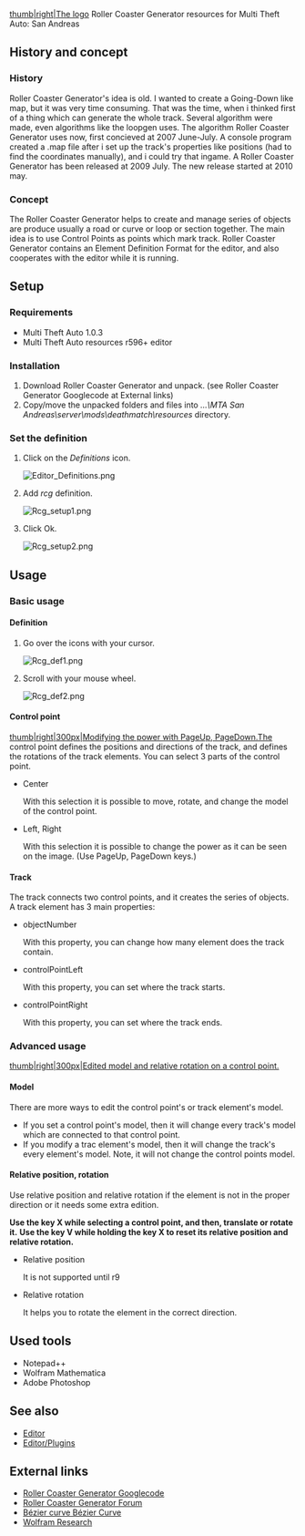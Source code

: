 [thumb|right|The logo](/docs/image-rcg.png.md "wikilink") Roller Coaster Generator resources for Multi Theft Auto: San Andreas

History and concept
-------------------

### History

Roller Coaster Generator's idea is old. I wanted to create a Going-Down like map, but it was very time consuming. That was the time, when i thinked first of a thing which can generate the whole track. Several algorithm were made, even algorithms like the loopgen uses. The algorithm Roller Coaster Generator uses now, first concieved at 2007 June-July. A console program created a .map file after i set up the track's properties like positions (had to find the coordinates manually), and i could try that ingame. A Roller Coaster Generator has been released at 2009 July. The new release started at 2010 may.

### Concept

The Roller Coaster Generator helps to create and manage series of objects are produce usually a road or curve or loop or section together. The main idea is to use Control Points as points which mark track. Roller Coaster Generator contains an Element Definition Format for the editor, and also cooperates with the editor while it is running.

Setup
-----

### Requirements

-   Multi Theft Auto 1.0.3
-   Multi Theft Auto resources r596+ editor

### Installation

1.  Download Roller Coaster Generator and unpack. (see Roller Coaster Generator Googlecode at External links)
2.  Copy/move the unpacked folders and files into *...\\MTA San Andreas\\server\\mods\\deathmatch\\resources* directory.

### Set the definition

1.  Click on the *Definitions* icon.
      
    ![Editor\_Definitions.png](/images/editor_definitions.png)

2.  Add *rcg* definition.
      
    ![Rcg\_setup1.png](/images/rcg_setup1.png)

3.  Click Ok.
      
    ![Rcg\_setup2.png](/images/rcg_setup2.png)

Usage
-----

### Basic usage

#### Definition

1.  Go over the icons with your cursor.
      
    ![Rcg\_def1.png](/images/rcg_def1.png)

2.  Scroll with your mouse wheel.
      
    ![Rcg\_def2.png](/images/rcg_def2.png)

#### Control point

[thumb|right|300px|Modifying the power with PageUp, PageDown.The](/docs/image-rcg_powermove.png.md "wikilink") control point defines the positions and directions of the track, and defines the rotations of the track elements. You can select 3 parts of the control point.

-   Center
      
    With this selection it is possible to move, rotate, and change the model of the control point.

-   Left, Right
      
    With this selection it is possible to change the power as it can be seen on the image. (Use PageUp, PageDown keys.)

#### Track

The track connects two control points, and it creates the series of objects. A track element has 3 main properties:

-   objectNumber
      
    With this property, you can change how many element does the track contain.

-   controlPointLeft
      
    With this property, you can set where the track starts.

-   controlPointRight
      
    With this property, you can set where the track ends.

### Advanced usage

[thumb|right|300px|Edited model and relative rotation on a control point.](/docs/image-rcg_relativerotation.png.md "wikilink")

#### Model

There are more ways to edit the control point's or track element's model.

-   If you set a control point's model, then it will change every track's model which are connected to that control point.
-   If you modify a trac element's model, then it will change the track's every element's model. Note, it will not change the control points model.

#### Relative position, rotation

Use relative position and relative rotation if the element is not in the proper direction or it needs some extra edition.

**Use the key X while selecting a control point, and then, translate or rotate it.**
**Use the key V while holding the key X to reset its relative position and relative rotation.**

-   Relative position
      
    It is not supported until r9

-   Relative rotation
      
    It helps you to rotate the element in the correct direction.

Used tools
----------

-   Notepad++
-   Wolfram Mathematica
-   Adobe Photoshop

See also
--------

-   [Editor](/docs/editor.md "wikilink")
-   [Editor/Plugins](/docs/editor/plugins.md "wikilink")

External links
--------------

-   [Roller Coaster Generator Googlecode](https://code.google.com/p/mtasa-resources-rcg/)
-   [Roller Coaster Generator Forum](http://forum.multitheftauto.com/viewtopic.php?f=108&t=27577)
-   [Bézier curve Bézier Curve](http://en.wikipedia.org/wiki/B%C3%A9zier_curve)
-   [Wolfram Research](http://www.wolfram.com/)
